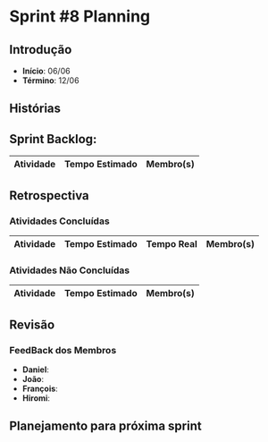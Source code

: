 ﻿# Sprint #8 Planning

## Introdução

- **Início**: 06/06
- **Término**: 12/06

## Histórias



## Sprint Backlog:

| Atividade                                      | Tempo Estimado | Membro(s)         |
|:----------------------------------------------:|:--------------:|:-----------------:|

## Retrospectiva

### Atividades Concluídas

| Atividade                                      | Tempo Estimado | Tempo Real 		      | Membro(s)     |
|:----------------------------------------------:|:--------------:|:-------------------:|:-------------:|




### Atividades Não Concluídas

| Atividade                                | Tempo Estimado | Membro(s)     |
|:----------------------------------------:|:--------------:|:-------------:|


## Revisão



### FeedBack dos Membros

- **Daniel**:
- **João**:
- **François**:
- **Hiromi**:

## Planejamento para próxima sprint

